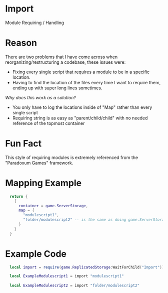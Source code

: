 # Import
Module Requiring / Handling

# Reason
There are two problems that I have come across when reorganizing/restructuring a codebase, these issues were:
  - Fixing every single script that requires a module to be in a specific location.
  - Having to find the location of the files every time I want to require them, ending up with super long lines sometimes.

*Why does this work as a solution?*
  - You only have to log the locations inside of "Map" rather than every single script
  - Requiring string is as easy as "parent/child/child" with no needed reference of the topmost container

# Fun Fact
This style of requiring modules is extremely referenced from the "Paradoxum Games" framework.

# Mapping Example
```lua
  return {
    {
      container = game.ServerStorage,
      map = {
        "modulescript1",
        "folder/modulescript2" -- is the same as doing game.ServerStorage.folder.modulescript2
      }
    }
  }
```

# Example Code
```lua
  local import = require(game.ReplicatedStorage:WaitForChild("Import"))

  local ExampleModulescript1 = import "modulescript1"
  
  local ExampleModulescript2 = import "folder/modulescript2"
```

